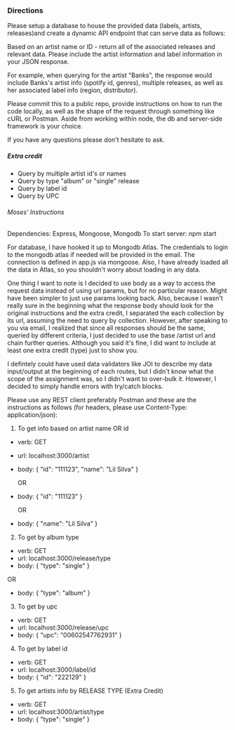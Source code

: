 ### Directions

Please setup a database to house the provided data (labels, artists, releases)and create a dynamic API endpoint that can serve data as follows:

Based on an artist name or ID - return all of the associated releases and relevant data. Please include the artist information and label information in your JSON response.

For example, when querying for the artist "Banks", the response would include Banks's artist info (spotify id, genres), multiple releases, as well as her associated label info (region, distributor).

Please commit this to a public repo, provide instructions on how to run the code locally, as well as the shape of the request through something like cURL or Postman. Aside from working within node, the db and server-side framework is your choice.

If you have any questions please don't hesitate to ask.

##### Extra credit

- Query by multiple artist id's or names
- Query by type "album" or "single" release
- Query by label id
- Query by UPC

###### Moses' Instructions

Dependencies: Express, Mongoose, Mongodb
To start server: npm start

For database, I have hooked it up to Mongodb Atlas. The credentials to login to the mongodb atlas if needed will be provided in the email.
The connection is defined in app.js via mongoose.
Also, I have already loaded all the data in Atlas, so you shouldn't worry about loading in any data.

One thing I want to note is I decided to use body as a way to access the request data instead of using url params, but for no particular reason. Might have been simpler to just use params looking back. Also, because I wasn't really sure in the beginning what the response body should look for the original instructions and the extra credit, I separated the each collection by its url, assuming the need to query by collection. However, after speaking to you via email, I realized that since all responses should be the same, queried by different criteria, I just decided to use the base /artist url and chain further queries. Although you said it's fine, I did want to include at least one extra credit (type) just to show you.

I defintely could have used data validators like JOI to describe my data input/output at the beginning of each routes, but I didn't know what the scope of the assignment was, so I didn't want to over-bulk it. However, I decided to simply handle errors with try/catch blocks.

Please use any REST client preferably Postman and these are the instructions as follows (for headers, please use Content-Type: application/json):

1. To get info based on artist name OR id

- verb: GET
- url: localhost:3000/artist
- body: {
  "id": "111123",
  "name": "Lil Silva"
  }

  OR

- body: {
  "id": "111123"
  }

  OR

- body: {
  "name": "Lil Silva"
  }

2. To get by album type

- verb: GET
- url: localhost:3000/release/type
- body: {
  "type": "single"
  }

OR

- body: {
  "type": "album"
  }

3. To get by upc

- verb: GET
- url: localhost:3000/release/upc
- body: {
  "upc": "00602547762931"
  }

4. To get by label id

- verb: GET
- url: localhost:3000/label/id
- body: {
  "id": "222129"
  }

5. To get artists info by RELEASE TYPE (Extra Credit)

- verb: GET
- url: localhost:3000/artist/type
- body: {
  "type": "single"
  }
